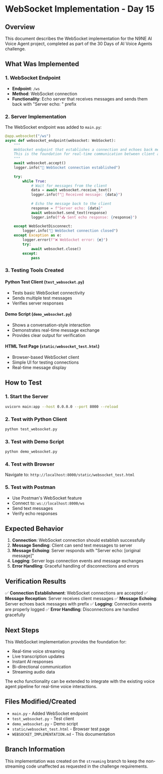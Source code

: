 # WebSocket Implementation - Day 15

## Overview
This document describes the WebSocket implementation for the N9NE AI Voice Agent project, completed as part of the 30 Days of AI Voice Agents challenge.

## What Was Implemented

### 1. WebSocket Endpoint
- **Endpoint**: `/ws`
- **Method**: WebSocket connection
- **Functionality**: Echo server that receives messages and sends them back with "Server echo: " prefix

### 2. Server Implementation
The WebSocket endpoint was added to `main.py`:

```python
@app.websocket("/ws")
async def websocket_endpoint(websocket: WebSocket):
    """
    WebSocket endpoint that establishes a connection and echoes back messages.
    This is the foundation for real-time communication between client and server.
    """
    await websocket.accept()
    logger.info("🔌 WebSocket connection established")
    
    try:
        while True:
            # Wait for messages from the client
            data = await websocket.receive_text()
            logger.info(f"📨 Received message: {data}")
            
            # Echo the message back to the client
            response = f"Server echo: {data}"
            await websocket.send_text(response)
            logger.info(f"📤 Sent echo response: {response}")
            
    except WebSocketDisconnect:
        logger.info("🔌 WebSocket connection closed")
    except Exception as e:
        logger.error(f"❌ WebSocket error: {e}")
        try:
            await websocket.close()
        except:
            pass
```

### 3. Testing Tools Created

#### Python Test Client (`test_websocket.py`)
- Tests basic WebSocket connectivity
- Sends multiple test messages
- Verifies server responses

#### Demo Script (`demo_websocket.py`)
- Shows a conversation-style interaction
- Demonstrates real-time message exchange
- Provides clear output for verification

#### HTML Test Page (`static/websocket_test.html`)
- Browser-based WebSocket client
- Simple UI for testing connections
- Real-time message display

## How to Test

### 1. Start the Server
```bash
uvicorn main:app --host 0.0.0.0 --port 8000 --reload
```

### 2. Test with Python Client
```bash
python test_websocket.py
```

### 3. Test with Demo Script
```bash
python demo_websocket.py
```

### 4. Test with Browser
Navigate to: `http://localhost:8000/static/websocket_test.html`

### 5. Test with Postman
- Use Postman's WebSocket feature
- Connect to: `ws://localhost:8000/ws`
- Send text messages
- Verify echo responses

## Expected Behavior

1. **Connection**: WebSocket connection should establish successfully
2. **Message Sending**: Client can send text messages to server
3. **Message Echoing**: Server responds with "Server echo: [original message]"
4. **Logging**: Server logs connection events and message exchanges
5. **Error Handling**: Graceful handling of disconnections and errors

## Verification Results

✅ **Connection Establishment**: WebSocket connections are accepted
✅ **Message Reception**: Server receives client messages
✅ **Message Echoing**: Server echoes back messages with prefix
✅ **Logging**: Connection events are properly logged
✅ **Error Handling**: Disconnections are handled gracefully

## Next Steps

This WebSocket implementation provides the foundation for:
- Real-time voice streaming
- Live transcription updates
- Instant AI responses
- Bi-directional communication
- Streaming audio data

The echo functionality can be extended to integrate with the existing voice agent pipeline for real-time voice interactions.

## Files Modified/Created

- `main.py` - Added WebSocket endpoint
- `test_websocket.py` - Test client
- `demo_websocket.py` - Demo script
- `static/websocket_test.html` - Browser test page
- `WEBSOCKET_IMPLEMENTATION.md` - This documentation

## Branch Information

This implementation was created on the `streaming` branch to keep the non-streaming code unaffected as requested in the challenge requirements.
